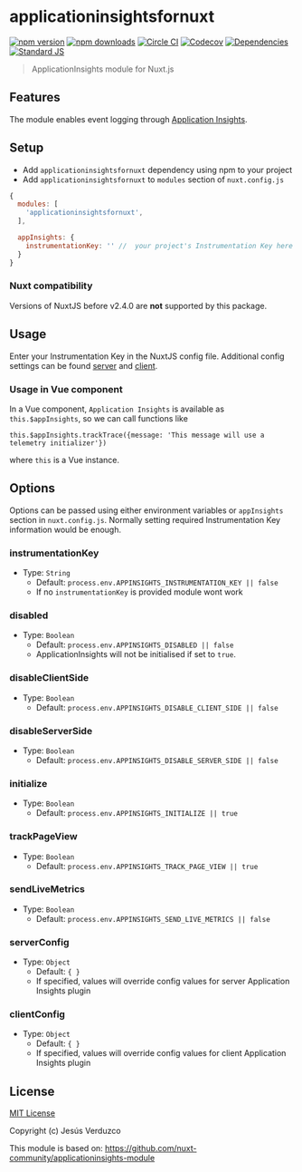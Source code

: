 # applicationinsightsfornuxt

[![npm version][npm-version-src]][npm-version-href]
[![npm downloads][npm-downloads-src]][npm-downloads-href]
[![Circle CI][circle-ci-src]][circle-ci-href]
[![Codecov][codecov-src]][codecov-href]
[![Dependencies][david-dm-src]][david-dm-href]
[![Standard JS][standard-js-src]][standard-js-href]

> ApplicationInsights module for Nuxt.js

## Features

The module enables event logging through [Application Insights](https://docs.microsoft.com/en-us/azure/azure-monitor/app/app-insights-overview).

## Setup
- Add `applicationinsightsfornuxt` dependency using npm to your project
- Add `applicationinsightsfornuxt` to `modules` section of `nuxt.config.js`

```js
{
  modules: [
    'applicationinsightsfornuxt',
  ],

  appInsights: {
    instrumentationKey: '' //  your project's Instrumentation Key here
  }
}
```

### Nuxt compatibility
Versions of NuxtJS before v2.4.0 are **not** supported by this package.

## Usage

Enter your Instrumentation Key in the NuxtJS config file. Additional config settings can be found [server](https://github.com/Microsoft/ApplicationInsights-node.js#advanced-configuration-options) and [client](https://github.com/microsoft/ApplicationInsights-JS#configuration).

### Usage in Vue component

In a Vue component, `Application Insights` is available as `this.$appInsights`, so we can call functions like

```
this.$appInsights.trackTrace({message: 'This message will use a telemetry initializer'})
```

where `this` is a Vue instance.

## Options

Options can be passed using either environment variables or `appInsights` section in `nuxt.config.js`.
Normally setting required Instrumentation Key information would be enough.

### instrumentationKey
- Type: `String`
  - Default: `process.env.APPINSIGHTS_INSTRUMENTATION_KEY || false`
  - If no `instrumentationKey` is provided module wont work

### disabled
- Type: `Boolean`
  - Default: `process.env.APPINSIGHTS_DISABLED || false`
  - ApplicationInsights will not be initialised if set to `true`.

### disableClientSide
- Type: `Boolean`
  - Default: `process.env.APPINSIGHTS_DISABLE_CLIENT_SIDE || false`

### disableServerSide
- Type: `Boolean`
  - Default: `process.env.APPINSIGHTS_DISABLE_SERVER_SIDE || false`

### initialize
- Type: `Boolean`
  - Default: `process.env.APPINSIGHTS_INITIALIZE || true`

### trackPageView
- Type: `Boolean`
  - Default: `process.env.APPINSIGHTS_TRACK_PAGE_VIEW || true`

### sendLiveMetrics
- Type: `Boolean`
  - Default: `process.env.APPINSIGHTS_SEND_LIVE_METRICS || false`

### serverConfig
- Type: `Object`
  - Default: `{
  }`
  - If specified, values will override config values for server Application Insights plugin

### clientConfig
- Type: `Object`
  - Default: `{
  }`
  - If specified, values will override config values for client Application Insights plugin


## License
[MIT License](./LICENSE)

Copyright (c) Jesús Verduzco

This module is based on: https://github.com/nuxt-community/applicationinsights-module

<!-- Badges -->
[npm-version-src]: https://img.shields.io/npm/dt/applicationinsightsfornuxt.svg?style=flat-square
[npm-version-href]: https://npmjs.com/package/applicationinsightsfornuxt
[npm-downloads-src]: https://img.shields.io/npm/v/applicationinsightsfornuxt/latest.svg?style=flat-square
[npm-downloads-href]: https://npmjs.com/package/applicationinsightsfornuxt
[circle-ci-src]: https://img.shields.io/circleci/project/github/nuxt-community/applicationinsights-module.svg?style=flat-square
[circle-ci-href]: https://circleci.com/gh/nuxt-community/applicationinsights-module
[codecov-src]: https://img.shields.io/codecov/c/github/nuxt-community/applicationinsights-module.svg?style=flat-square
[codecov-href]: https://codecov.io/gh/nuxt-community/applicationinsights-module
[david-dm-src]: https://david-dm.org/nuxt-community/applicationinsights-module/status.svg?style=flat-square
[david-dm-href]: https://david-dm.org/nuxt-community/applicationinsights-module
[standard-js-src]: https://img.shields.io/badge/code_style-standard-brightgreen.svg?style=flat-square
[standard-js-href]: https://standardjs.com
